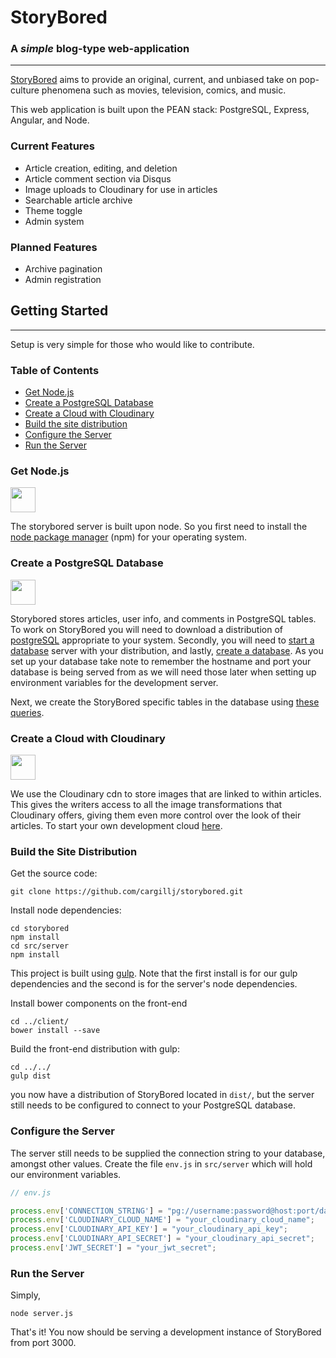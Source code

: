 # StoryBored
### A *simple* blog-type web-application
---
[StoryBored](http://ec2-52-89-99-183.us-west-2.compute.amazonaws.com:3000/) aims to provide an original, current, and unbiased take on pop-culture phenomena such as movies, television, comics, and music.

This web application is built upon the PEAN stack: PostgreSQL, Express, Angular, and Node.

### Current Features
- Article creation, editing, and deletion
- Article comment section via Disqus
- Image uploads to Cloudinary for use in articles
- Searchable article archive
- Theme toggle
- Admin system

### Planned Features
- Archive pagination
- Admin registration

## Getting Started
---
Setup is very simple for those who would like to contribute.
### Table of Contents

- [Get Node.js](#get-node.js)
- [Create a PostgreSQL Database](#create-a-postgresql-database)
- [Create a Cloud with Cloudinary](#create-a-cloud-with-cloudinary)
- [Build the site distribution](#build-the-site-distribution)
- [Configure the Server](#configure-the-server)
- [Run the Server](#run-the-server)

### Get Node.js
<img src="http://mean.io/system/assets/img/logos/nodejs.png" height="40px">

The storybored server is built upon node. So you first need to install the [node package manager](https://nodejs.org/en/) (npm) 
for your operating system.

### Create a PostgreSQL Database
<img src="http://www.datavirtuality.com/blog/wp-content/uploads/2015/08/postgresql-logo-624x110.png" height="40px">

Storybored stores articles, user info, and comments in PostgreSQL tables. To work on StoryBored you will need to download a distribution of [postgreSQL](http://www.postgresql.org/download/) appropriate to your system. Secondly, you will need to [start a database](http://www.postgresql.org/docs/9.1/static/server-start.html) server with your distribution, and lastly, [create a database](http://www.postgresql.org/docs/9.1/static/server-start.html). As you set up your database take note to remember the hostname and port your database is being served from as we will need those later when setting up environment variables for the development server.

Next, we create the StoryBored specific tables in the database using [these queries](docs/db.md).


### Create a Cloud with Cloudinary
<img src="http://res-1.cloudinary.com/cloudinary/image/asset/dpr_2.0/logo-e0df892053afd966cc0bfe047ba93ca4.png" height="40px">

We use the Cloudinary cdn to store images that are linked to within articles.  This gives the writers access to all the image 
transformations that Cloudinary offers, giving them even more control over the look of their articles.  To start your own 
development cloud [here](http://cloudinary.com/).

### Build the Site Distribution
Get the source code:
```
git clone https://github.com/cargillj/storybored.git
```
Install node dependencies:
```
cd storybored
npm install
cd src/server
npm install
```
This project is built using [gulp](http://gulpjs.com/). Note that the first install is for our gulp dependencies and the second is for the server's node dependencies.

Install bower components on the front-end
```
cd ../client/
bower install --save
```

Build the front-end distribution with gulp:
```
cd ../../
gulp dist
```

you now have a distribution of StoryBored located in `dist/`, but the server still needs to be configured to connect to your PostgreSQL database.

### Configure the Server
The server still needs to be supplied the connection string to your database, amongst other values.
Create the file `env.js` in `src/server` which will hold our environment variables.

```javascript
// env.js

process.env['CONNECTION_STRING'] = "pg://username:password@host:port/database_name";
process.env['CLOUDINARY_CLOUD_NAME'] = "your_cloudinary_cloud_name";
process.env['CLOUDINARY_API_KEY'] = "your_cloudinary_api_key";
process.env['CLOUDINARY_API_SECRET'] = "your_cloudinary_api_secret";
process.env['JWT_SECRET'] = "your_jwt_secret";
```

### Run the Server
Simply,
```
node server.js
```
That's it! You now should be serving a development instance of StoryBored from port 3000.

